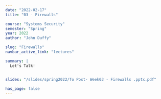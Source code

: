 ```yaml
---
date: "2022-02-17"
title: "03 - Firewalls"

course: "Systems Security"
semester: "Spring"
year: 2022
author: "John Duffy"

slug: "Firewalls"
navbar_active_link: "lectures"

summary: |
  Let's Talk!


slides: "/slides/spring2022/To Post- Week03 - Firewalls .pptx.pdf"

has_page: false
---
```


